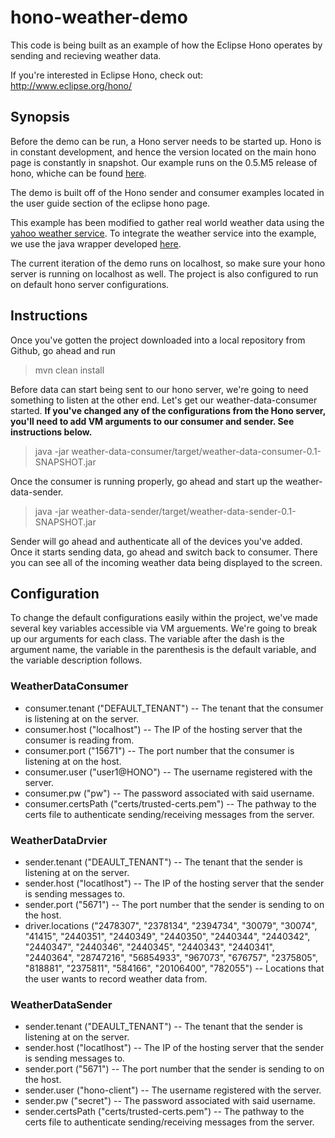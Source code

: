 # hono-weather-demo

This code is being built as an example of how the Eclipse Hono operates by sending and recieving weather data.

If you're interested in Eclipse Hono, check out: http://www.eclipse.org/hono/

## Synopsis 

Before the demo can be run, a Hono server needs to be started up. Hono is in constant development, and hence the version located on the main hono page is constantly in snapshot. Our example runs on the 0.5.M5 release of hono, whiche can be found [here](https://github.com/eclipse/hono/tree/0.5-M5).

The demo is built off of the Hono sender and consumer examples located in the user guide section of the eclipse hono page.

This example has been modified to gather real world weather data using the [yahoo weather service](http://developer.yahoo.com/weather/). To integrate the weather service into the example, we use the java wrapper developed [here](https://github.com/fedy2/yahoo-weather-java-api). 

The current iteration of the demo runs on localhost, so make sure your hono server is running on localhost as well. The project is also configured to run on default hono server configurations.

## Instructions
Once you've gotten the project downloaded into a local repository from Github, go ahead and run 

> mvn clean install

Before data can start being sent to our hono server, we're going to need something to listen at the other end. Let's get our weather-data-consumer started. **If you've changed any of the configurations from the Hono server, you'll need to add VM arguments to our consumer and sender. See instructions below.**   

> java -jar weather-data-consumer/target/weather-data-consumer-0.1-SNAPSHOT.jar

Once the consumer is running properly, go ahead and start up the weather-data-sender.

> java -jar weather-data-sender/target/weather-data-sender-0.1-SNAPSHOT.jar

Sender will go ahead and authenticate all of the devices you've added. Once it starts sending data, go ahead and switch back to consumer. There you can see all of the incoming weather data being displayed to the screen. 

## Configuration
To change the default configurations easily within the project, we've made several key variables accessible via VM arguements. We're going to break up our arguments for each class. The variable after the dash is the argument name, the variable in the parenthesis is the default variable, and the variable description follows.

### WeatherDataConsumer
- consumer.tenant ("DEFAULT_TENANT") -- The tenant that the consumer is listening at on the server. 
- consumer.host ("localhost") --  The IP of the hosting server that the consumer is reading from. 
- consumer.port ("15671") -- The port number that the consumer is listening at on the host.
- consumer.user ("user1@HONO") -- The username registered with the server.
- consumer.pw ("pw") -- The password associated with said username. 
- consumer.certsPath ("certs/trusted-certs.pem") -- The pathway to the certs file to authenticate sending/receiving messages from the server. 

### WeatherDataDrvier
- sender.tenant ("DEAULT_TENANT") -- The tenant that the sender is listening at on the server.
- sender.host ("locatlhost") -- The IP of the hosting server that the sender is sending messages to.
- sender.port ("5671") -- The port number that the sender is sending to on the host.
- driver.locations ("2478307", "2378134", "2394734", "30079", "30074", "41415", "2440351", "2440349", "2440350",
                "2440344", "2440342", "2440347", "2440346", "2440345", "2440343", "2440341", "2440364", "28747216",
                "56854933", "967073", "676757", "2375805", "818881", "2375811", "584166", "20106400", "782055") -- Locations that the user wants to record weather data from.

### WeatherDataSender
- sender.tenant ("DEAULT_TENANT") -- The tenant that the sender is listening at on the server.
- sender.host ("locatlhost") -- The IP of the hosting server that the sender is sending messages to.
- sender.port ("5671") -- The port number that the sender is sending to on the host.
- sender.user ("hono-client") -- The username registered with the server.
- sender.pw ("secret") -- The password associated with said username.
- sender.certsPath ("certs/trusted-certs.pem") -- The pathway to the certs file to authenticate sending/receiving messages from the server.

